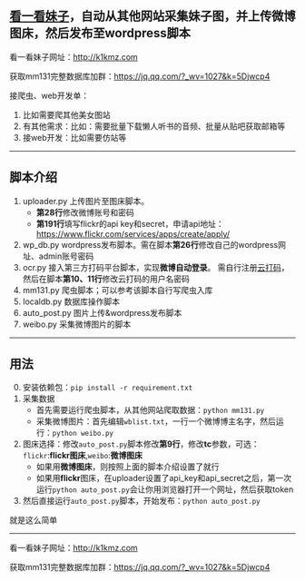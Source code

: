 ## [看一看妹子](http://k1kmz.com)，自动从其他网站采集妹子图，并上传微博图床，然后发布至wordpress脚本

看一看妹子网址：http://k1kmz.com

获取mm131完整数据库加群：https://jq.qq.com/?_wv=1027&k=5Djwcp4

接爬虫、web开发单：
1. 比如需要爬其他美女图站
2. 有其他需求：比如：需要批量下载懒人听书的音频、批量从贴吧获取邮箱等
3. 接web开发：比如需要仿站等


----

## 脚本介绍

1. uploader.py 上传图片至图床脚本。
    - **第28行**修改微博账号和密码
    - **第191行**填写flickr的api key和secret，申请api地址：https://www.flickr.com/services/apps/create/apply/
2. wp_db.py wordpress发布脚本。需在脚本**第26行**修改自己的wordpress网址、admin账号密码
3. ocr.py 接入第三方打码平台脚本，实现**微博自动登录**。 需自行注册[云打码](http://yundama.com)，然后在脚本**第10、11行**修改云打码的用户名密码
4. mm131.py 爬虫脚本；可以参考该脚本自行写爬虫入库
5. localdb.py 数据库操作脚本
6. auto_post.py 图片上传&wordpress发布脚本
7. weibo.py 采集微博图片的脚本

----

## 用法

0. 安装依赖包：`pip install -r requirement.txt`
1. 采集数据
    - 首先需要运行爬虫脚本，从其他网站爬取数据：`python mm131.py`
    - 采集微博图片：首先编辑`wblist.txt`，一行一个微博博主名字，然后运行：`python weibo.py`
2. 图床选择：修改`auto_post.py`脚本修改**第9行**，修改**tc**参数，可选：`flickr`:**flickr图床**,`weibo`:**微博图床**
    - 如果用**微博图床**，则按照上面的脚本介绍设置了就行
    - 如果用**flickr**图床，在uploader设置了api_key和api_secret之后，第一次运行`python auto_post.py`会让你用浏览器打开一个网址，然后获取token
2. 然后直接运行`auto_post.py`脚本，开始发布：`python auto_post.py`

就是这么简单


----

看一看妹子网址：http://k1kmz.com


获取mm131完整数据库加群：https://jq.qq.com/?_wv=1027&k=5Djwcp4

